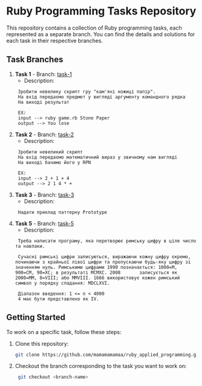 # Ruby Programming Tasks Repository

This repository contains a collection of Ruby programming tasks, each represented as a separate branch. You can find the details and solutions for each task in their respective branches.

## Task Branches

1. **Task 1** - Branch: [task-1](https://github.com/mamamamamaa/ruby_applied_programming/tree/task-1)
    - Description: 
   ```
    Зробити невелику скрипт гру "кам'яні ножиці папір".
    На вхід передаємо предмет у вигляді аргументу командного рядка
    На виході результат

    EX:
    input --> ruby game.rb Stone Paper
    output --> You lose
   ```
2. **Task 2** - Branch: [task-2](https://github.com/mamamamamaa/ruby_applied_programming/tree/task-2)
    - Description: 
   ```
    Зробити невеликий скрипт 
    На вхід передаємо математичний вираз у звичному нам вигляді
    На виході бачимо його у RPN

    EX: 
    input --> 2 + 1 × 4
    output --> 2 1 4 * +
   ```
3. **Task 3** - Branch: [task-3](https://github.com/mamamamamaa/ruby_applied_programming/tree/task-3)
   - Description:
   ```
    Надати приклад паттерну Prototype
   ```
5. **Task 5** - Branch: [task-5](https://github.com/mamamamamaa/ruby_applied_programming/tree/task-5)
   - Description:
   ```
    Треба написати програму, яка перетворює римську цифру в ціле число та навпаки.

    Сучасні римські цифри записуються, виражаючи кожну цифру окремо, починаючи з крайньої лівої цифри та пропускаючи будь-яку цифру зі значенням нуль. Римськими цифрами 1990 позначається: 1000=M, 900=CM, 90=XC; в результаті MCMXC. 2008       записується як 2000=MM, 8=VIII; або MMVIII. 1666 використовує кожен римський символ у порядку спадання: MDCLXVI.

    Діапазон введення: 1 <= n < 4000
    4 має бути представлено як IV.
   ```

## Getting Started

To work on a specific task, follow these steps:

1. Clone this repository:
   ```sh
   git clone https://github.com/mamamamamaa/ruby_applied_programming.git

2. Checkout the branch corresponding to the task you want to work on:
   ```sh
    git checkout <branch-name> 
